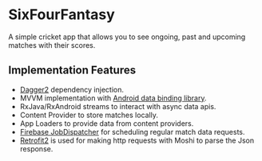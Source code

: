 # SixFourFantasy

A simple cricket app that allows you to see ongoing, past and upcoming matches with their scores.

## Implementation Features

- [Dagger2](https://google.github.io/dagger/) dependency injection.
- MVVM implementation with [Android data binding library](https://developer.android.com/topic/libraries/data-binding/index.html).
- RxJava/RxAndroid streams to interact with async data apis.
- Content Provider to store matches locally.
- App Loaders to provide data from content providers.
- [Firebase JobDispatcher](https://github.com/firebase/firebase-jobdispatcher-android) for scheduling regular match data requests.
- [Retrofit2](https://square.github.io/retrofit/) is used for making http requests with Moshi to parse the Json response. 


